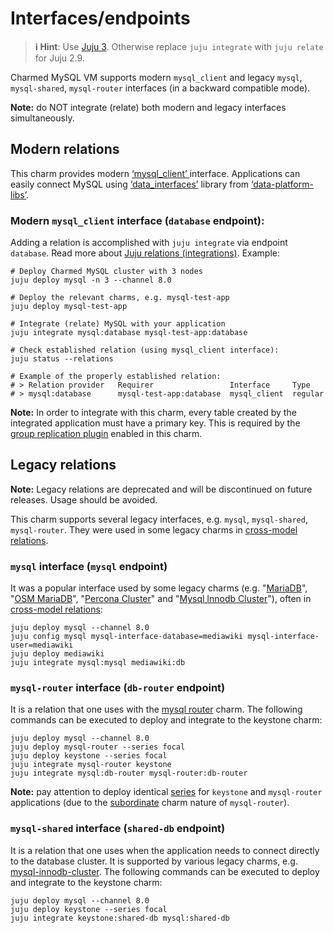 # Interfaces/endpoints
> **:information_source: Hint**: Use [Juju 3](/t/5064). Otherwise replace `juju integrate` with `juju relate` for Juju 2.9.

Charmed MySQL VM supports modern `mysql_client` and legacy `mysql`, `mysql-shared`, `mysql-router` interfaces (in a backward compatible mode).

**Note:** do NOT integrate (relate) both modern and legacy interfaces simultaneously.

## Modern relations

This charm provides modern [‘mysql_client’ ](https://github.com/canonical/charm-relation-interfaces)interface. Applications can easily connect MySQL using [‘data_interfaces’](https://charmhub.io/data-platform-libs/libraries/data_interfaces) library from [‘data-platform-libs’](https://github.com/canonical/data-platform-libs/).

### Modern `mysql_client` interface (`database` endpoint):

Adding a relation is accomplished with `juju integrate` via endpoint `database`. Read more about [Juju relations (integrations)](https://juju.is/docs/olm/relations). Example:

```shell
# Deploy Charmed MySQL cluster with 3 nodes
juju deploy mysql -n 3 --channel 8.0

# Deploy the relevant charms, e.g. mysql-test-app
juju deploy mysql-test-app

# Integrate (relate) MySQL with your application
juju integrate mysql:database mysql-test-app:database

# Check established relation (using mysql_client interface):
juju status --relations

# Example of the properly established relation:
# > Relation provider   Requirer                 Interface     Type
# > mysql:database      mysql-test-app:database  mysql_client  regular
```

**Note:** In order to integrate with this charm, every table created by the integrated application must have a primary key. This is required by the [group replication plugin](https://dev.mysql.com/doc/refman/8.0/en/group-replication-requirements.html) enabled in this charm.

## Legacy relations

**Note:** Legacy relations are deprecated and will be discontinued on future releases. Usage should be avoided.

This charm supports several legacy interfaces, e.g. `mysql`, `mysql-shared`, `mysql-router`. They were used in some legacy charms in [cross-model relations](https://juju.is/docs/olm/cross-model-integration).

### `mysql` interface (`mysql` endpoint)

It was a popular interface used by some legacy charms (e.g. "[MariaDB](https://charmhub.io/mariadb)", "[OSM MariaDB](https://charmhub.io/charmed-osm-mariadb-k8s)", "[Percona Cluster](https://charmhub.io/percona-cluster)" and "[Mysql Innodb Cluster](https://charmhub.io/mysql-innodb-cluster)"), often in [cross-model relations](https://juju.is/docs/olm/cross-model-integration):

```shell
juju deploy mysql --channel 8.0
juju config mysql mysql-interface-database=mediawiki mysql-interface-user=mediawiki
juju deploy mediawiki
juju integrate mysql:mysql mediawiki:db
```

### `mysql-router` interface (`db-router` endpoint)

It is a relation that one uses with the [mysql router](https://charmhub.io/mysql-router) charm. The following commands can be executed to deploy and integrate to the keystone charm:

```shell
juju deploy mysql --channel 8.0
juju deploy mysql-router --series focal
juju deploy keystone --series focal
juju integrate mysql-router keystone
juju integrate mysql:db-router mysql-router:db-router
```

**Note:** pay attention to deploy identical [series](https://juju.is/docs/olm/deploy-an-application-with-a-specific-series) for `keystone` and `mysql-router` applications (due to the [subordinate](https://juju.is/docs/sdk/charm-types#heading--subordinate-charms) charm nature of `mysql-router`).

### `mysql-shared` interface (`shared-db` endpoint)

It is a relation that one uses when the application needs to connect directly to the database cluster. It is supported by various legacy charms, e.g. [mysql-innodb-cluster](https://charmhub.io/mysql-innodb-cluster). The following commands can be executed to deploy and integrate to the keystone charm:

```shell
juju deploy mysql --channel 8.0
juju deploy keystone --series focal
juju integrate keystone:shared-db mysql:shared-db
```